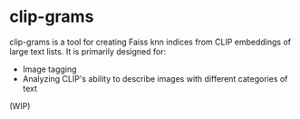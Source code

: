 # clip-grams

clip-grams is a tool for creating Faiss knn indices from CLIP embeddings of large text lists. It is primarily designed for:

- Image tagging
- Analyzing CLIP's ability to describe images with different categories of text

(WIP)
